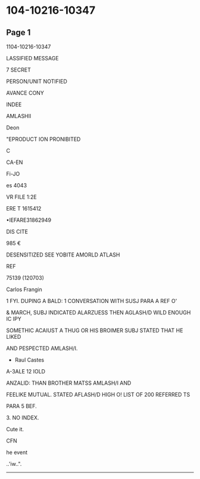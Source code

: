 # 104-10216-10347

## Page 1

1104-10216-10347

LASSIFIED MESSAGE

7 SECRET

PERSON/UNIT NOTIFIED

AVANCE CONY

INDEE

AMLASHlI

Deon

"EPRODUCT ION PRONIBITED

C

CA-EN

Fi-JO

es 4043

VR FILE 1:2E

ERE T 1615412

•IEFARE31862949

DIS CITE

985 €

DESENSITIZED SEE YOBITE AMORLD ATLASH

REF

75139 (120703)

Carlos Frangin

1 FYI. DUPING A BALD: 1 CONVERSATION WITH SUSJ PARA A REF O'

& MARCH, SUBJ INDICATED ALARZUESS THEN AGLASH/D WILD ENOUGH IC IPY

SOMETHIC ACAIUST A THUG OR HIS BROIMER SUBJ STATED THAT HE LIKED

AND PESPECTED AMLASH/I.

- Raul Castes

A-3ALE 12 IOLD

ANZALID: THAN BROTHER MATSS AMLASH/I AND

FEELIKE MUTUAL. STATED AFLASH/D HIGH O! LIST OF 200 REFERRED TS

PARA 5 BEF.

З. NO INDEX.

Cute it.

CFN

he event

..'iw..".

---

